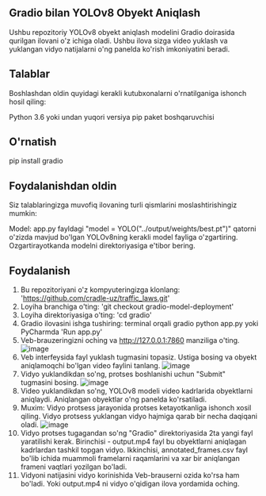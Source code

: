 ## Gradio bilan YOLOv8 Obyekt Aniqlash

Ushbu repozitoriy YOLOv8 obyekt aniqlash modelini Gradio doirasida qurilgan ilovani o'z ichiga oladi. Ushbu ilova sizga video yuklash va yuklangan vidyo natijalarni o'ng panelda ko'rish imkoniyatini beradi.

## Talablar
Boshlashdan oldin quyidagi kerakli kutubxonalarni o'rnatilganiga ishonch hosil qiling:

Python 3.6 yoki undan yuqori versiya
pip paket boshqaruvchisi

## O'rnatish

pip install gradio

## Foydalanishdan oldin

Siz talablaringizga muvofiq ilovaning turli qismlarini moslashtirishingiz mumkin:

Model: app.py fayldagi "model = YOLO("../output/weights/best.pt")" qatorni o'zizda mavjud bo'lgan YOLOv8ning kerakli model fayliga o'zgartiring. Ozgartirayotkanda modelni direktoriyasiga e'tibor bering.

## Foydalanish

1. Bu repozitoriyani o'z kompyuteringizga klonlang:
   'https://github.com/cradle-uz/traffic_laws.git'
2. Loyiha branchiga o'ting: 'git checkout gradio-model-deployment'
3. Loyiha direktoriyasiga o'ting: 'cd gradio'
4. Gradio ilovasini ishga tushiring: terminal orqali gradio python app.py yoki PyCharmda 'Run app.py'
5. Veb-brauzeringizni oching va http://127.0.0.1:7860 manziliga o'ting.
   ![image](https://github.com/cradle-uz/traffic_laws/assets/15974766/e68c4d70-dabc-40a0-84cc-49cb6853a5a5)
6. Veb interfeysida fayl yuklash tugmasini topasiz. Ustiga bosing va obyekt aniqlamoqchi bo'lgan video faylini tanlang.
   ![image](https://github.com/cradle-uz/traffic_laws/assets/15974766/b63c8744-23fd-42f3-bbad-af6ffc3d77cf)
7. Vidyo yuklandikdan so'ng, protses boshlanishi uchun "Submit" tugmasini bosing. 
   ![image](https://github.com/cradle-uz/traffic_laws/assets/15974766/bfcceb5e-9f79-4d95-86c8-11ad2b002520)
8. Video yuklandikdan so'ng, YOLOv8 modeli video kadrlarida obyektlarni aniqlaydi. Aniqlangan obyektlar o'ng panelda ko'rsatiladi.
9. Muxim: Vidyo protsess jarayonida protses ketayotkanliga ishonch xosil qiling. Vidyo protsess yuklangan vidyo hajmiga qarab bir necha daqiqani oladi.
   ![image](https://github.com/cradle-uz/traffic_laws/assets/15974766/746900dd-d123-485c-8c2e-c9c31097790b)
10. Vidyo protses tugagandan so'ng "Gradio" direktoriyasida 2ta yangi fayl yaratilishi kerak. Birinchisi - output.mp4 fayl bu obyektlarni aniqlagan kadrlardan tashkil topgan vidyo. Ikkinchisi, annotated_frames.csv fayl bo'lib ichida muammoli framelarni raqamlarini va xar bir aniqlangan frameni vaqtlari yozilgan bo'ladi.
12. Vidyoni natijasini vidyo korinishida Veb-brauserni ozida ko'rsa ham bo'ladi. Yoki output.mp4 ni vidyo o'qidigan ilova yordamida oching.
